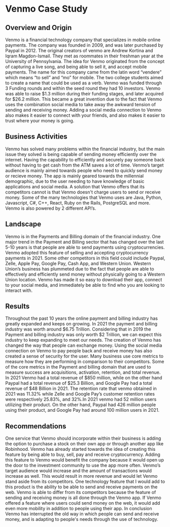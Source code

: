 # Venmo Case Study

## Overview and Origin

Venmo is a financial technology company that specializes in mobile online payments. The company was founded in 2009, and was later purchased by Paypal in 2012. The original creators of venmo are Andrew Kortina and Iqram Magdon-Ismail. They met as roommates in their freshman year at the University of Pennsylvania. The idea for Venmo originated from the concept of capturing a live song, and being able to sell it, and accept mobile payments. The name for this company came from the latin word “vendere” which means “to sell” and “mo” for mobile. The two college students aimed to create a name that could be used as a verb. Venmo was funded through 3 Funding rounds and within the seed round they had 10 investors. Venmo was able to raise $1.3 million during their funding stages, and later acquired for $26.2 million. This became a great invention due to the fact that Venmo uses the combination social media to take away the awkward tension of sending and receiving money. Adding a social media connection to Venmo also makes it easier to connect with your friends, and also makes it easier to trust where your money is going.

## Business Activities

Venmo has solved many problems within the financial industry, but the main issue they solved is being capable of sending money efficiently over the internet. Having the capability to efficiently and securely pay someone back without having to get cash from the ATM saves a lot of time. Venmo’s target audience is mainly aimed towards people who need to quickly send money or recieve money. The app is mainly geared towards the millennial demographic, due to the user needing to have knowledge of basic applications and social media. A solution that Venmo offers that its competitors cannot is that Venmo doesn't charge users to send or receive money. Some of the many technologies that Venmo uses are Java, Python, Javascript, C#, C++, React, Ruby on the Rails, PostgreSQL and more. Venmo is also powered by 2 different API’s. 

## Landscape
Venmo is in the Payments and Billing domain of the financial industry. One major trend in the Payment and Billing sector that has changed over the last 5-10 years is that people are able to send payments using cryptocurrencies. Venmo adopted this feature of selling and accepting cryptocurrency payments in 2021. Some other competitors in this field could include Paypal, Zelle, Apple Pay, Google Pay, Cash App, and Western Union. Western Union’s business has plummeted due to the fact that people are able to effectively and efficiently send money without physically going to a Western Union location. Venmo has made it so easy to download their app, connect to your social media, and immediately be able to find who you are looking to interact with. 

## Results

Throughout the past 10 years the online payment and billing industry has greatly expanded and keeps on growing. In 2021 the payment and billing industry was worth around $6.75 Trillion. Considering that in 2019 the Payment and billing industry was only worth $2 Trillion, we can expect this industry to keep expanding to meet our needs. The creation of Venmo has changed the way that people can exchange money. Using the social media connection on Venmo to pay people back and receive money has also created a sense of security for the user. Many business use core metrics to measure how they are performing in comparison to their competitors. Some of the core metrics in the Payment and billing domain that are used to measure success are acquisitions, activation, retention, and total revenue. In 2021 Venmo had a total revenue of $850 million, while on the other hand Paypal had a total revenue of $25.3 Billion, and Google Pay had a total revenue of $48 Billion in 2021. The retention rate that venmo obtained in 2021 was 11.32% while Zelle and Google Pay’s customer retention rates were respectively 25.83%, and 32%.In 2021 venmo had 52 million users utilizing their product. On the other hand, Paypal had 426 million people using their product, and Google Pay had around 100 million users in 2021.

## Recommendations

One service that Venmo should incorporate within their business is adding the option to purchase a stock on their own app or through another app like Robinhood. Venmo has already started towards the idea of creating this feature by being able to buy, sell, pay and receive cryptocurrency.  Adding this feature to Venmo would benefit the company because it would open up the door to the investment community to use the app more often. Venmo’s target audience would increase and the amount of transactions would increase as well. This would result in more revenue and would let Venmo stand aside from its competitors. One technology feature that I would add to this product is the ability to be able to send and receive payments on the web. Venmo is able to differ from its competitors because the feature of sending and receiving money is all done through the Venmo app. If Venmo offered a feature where users could send money on the web, it would add even more mobility in addition to people using their app. In conclusion Venmo has interrupted the old way in which people can send and receive money, and is adapting to people's needs through the use of technology. 
